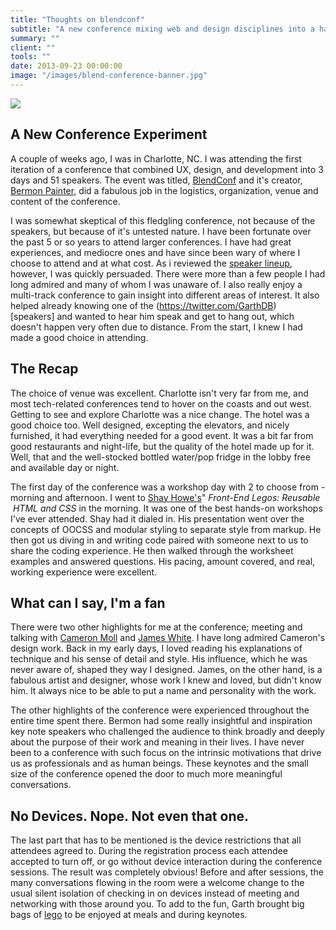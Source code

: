 ```yaml
---
title: "Thoughts on blendconf"
subtitle: "A new conference mixing web and design disciplines into a harmonious whole"
summary: ""
client: ""
tools: ""
date: 2013-09-23 00:00:00
image: "/images/blend-conference-banner.jpg"
---
```


![](/images/blend-conference-logo.png)

## A New Conference Experiment

A couple of weeks ago, I was in Charlotte, NC. I was attending the first iteration of a conference that combined UX, design, and development into 3 days and 51 speakers. The event was titled, [BlendConf](http://www.blendconf.com/) and it's creator, [Bermon Painter](https://twitter.com/bermonpainter), did a fabulous job in the logistics, organization, venue and content of the conference.

I was somewhat skeptical of this fledgling conference, not because of the speakers, but because of it's untested nature. I have been fortunate over the past 5 or so years to attend larger conferences. I have had great experiences, and mediocre ones and have since been wary of where I choose to attend and at what cost. As i reviewed the [speaker lineup](http://www.blendconf.com/speakers/), however, I was quickly persuaded. There were more than a few people I had long admired and many of whom I was unaware of. I also really enjoy a multi-track conference to gain insight into different areas of interest. It also helped already knowing one of the (https://twitter.com/GarthDB) [speakers] and wanted to hear him speak and get to hang out, which doesn't happen very often due to distance. From the start, I knew I had made a good choice in attending.

## The Recap

The choice of venue was excellent. Charlotte isn't very far from me, and most tech-related conferences tend to hover on the coasts and out west. Getting to see and explore Charlotte was a nice change. The hotel was a good choice too. Well designed, excepting the elevators, and nicely furnished, it had everything needed for a good event. It was a bit far from good restaurants and night-life, but the quality of the hotel made up for it. Well, that and the well-stocked bottled water/pop fridge in the lobby free and available day or night.

The first day of the conference was a workshop day with 2 to choose from - morning and afternoon. I went to [Shay Howe's](https://twitter.com/shayhowe)" _Front-End Legos: Reusable  HTML and CSS_ in the morning. It was one of the best hands-on workshops I've ever attended. Shay had it dialed in. His presentation went over the concepts of OOCSS and modular styling to separate style from markup. He then got us diving in and writing code paired with someone next to us to share the coding experience. He then walked through the worksheet examples and answered questions. His pacing, amount covered, and real, working experience were excellent.

## What can I say, I'm a fan

There were two other highlights for me at the conference; meeting and talking with [Cameron Moll](https://twitter.com/cameronmoll) and [James White](https://twitter.com/Signalnoise). I have long admired Cameron's design work. Back in my early days, I loved reading his explanations of technique and his sense of detail and style. His influence, which he was never aware of, shaped they way I designed. James, on the other hand, is a fabulous artist and designer, whose work I knew and loved, but didn't know him. It always nice to be able to put a name and personality with the work.

The other highlights of the conference were experienced throughout the entire time spent there. Bermon had some really insightful and inspiration key note speakers who challenged the audience to think broadly and deeply about the purpose of their work and meaning in their lives. I have never been to a conference with such focus on the intrinsic motivations that drive us as professionals and as human beings. These keynotes and the small size of the conference opened the door to much more meaningful conversations.

## No Devices. Nope. Not even that one.

The last part that has to be mentioned is the device restrictions that all attendees agreed to. During the registration process each attendee accepted to turn off, or go without device interaction during the conference sessions. The result was completely obvious! Before and after sessions, the many conversations flowing in the room were a welcome change to the usual silent isolation of checking in on devices instead of meeting and networking with those around you. To add to the fun, Garth brought big bags of [lego](http://instagram.com/p/d7V2Zphrxk/) to be enjoyed at meals and during keynotes.
